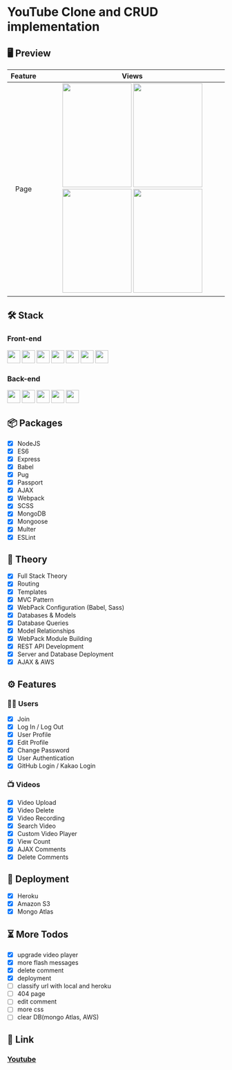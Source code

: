 # YouTube Clone and CRUD implementation

## 🖥 Preview

| Feature |                                                                                                                                                                                                                                                                                      Views                                                                                                                                                                                                                                                                                      |
| :-----: | :-----------------------------------------------------------------------------------------------------------------------------------------------------------------------------------------------------------------------------------------------------------------------------------------------------------------------------------------------------------------------------------------------------------------------------------------------------------------------------------------------------------------------------------------------------------------------------: |
|  Page   | <img widtH="160" height="240" src="https://user-images.githubusercontent.com/78011042/142924414-cce97341-f0f9-4793-ba26-9fe84605f881.png"/> <img widtH="160" height="240" src="https://user-images.githubusercontent.com/78011042/142924563-4983a7d7-f1aa-4c66-a51b-be1070076e7c.png"/> <img widtH="160" height="240" src="https://user-images.githubusercontent.com/78011042/142924665-44b6ab29-af31-4cc3-86d2-e0b6daae527e.png"/> <img widtH="160" height="240" src="https://user-images.githubusercontent.com/78011042/142924796-6aac5ce3-f2af-4681-9cc0-501d8db004ea.png"/> |

## 🛠 Stack

### Front-end

<img height="30" src="https://img.shields.io/badge/HTML5-E34F26?style=for-the-badge&logo=HTML5&logoColor=white" /> <img height="30" src="https://img.shields.io/badge/CSS3-1572B6?style=for-the-badge&logo=CSS3&logoColor=white"/> <img height="30" src="https://img.shields.io/badge/Javascript-black?style=for-the-badge&logo=Javascript&logoColor=F7DF1E"/> <img height="30" src="https://img.shields.io/badge/Pug-A86454?style=for-the-badge&logo=Pug&logoColor=white"/> <img height="30" src="https://img.shields.io/badge/Babel-F9DC3E?style=for-the-badge&logo=Babel&logoColor=black"/> <img height="30" src="https://img.shields.io/badge/Sass-CC6699?style=for-the-badge&logo=Sass&logoColor=white"/> <img height="30" src="https://img.shields.io/badge/Webpack-blue?style=for-the-badge&logo=Webpack&logoColor=white"/>

### Back-end

<img height="30" src="https://img.shields.io/badge/Nodejs-339933?style=for-the-badge&logo=Node.js&logoColor=white"/> <img height="30" src="https://img.shields.io/badge/Express-000000?style=for-the-badge&logo=Express&logoColor=white"/> <img height="30" src="https://img.shields.io/badge/Mongodb-47A248?style=for-the-badge&logo=Mongodb&logoColor=white"/> <img height="30" src="https://img.shields.io/badge/Heroku-430098?style=for-the-badge&logo=Heroku&logoColor=white"/> <img height="30" src="https://img.shields.io/badge/Amazon S3-569A31?style=for-the-badge&logo=Amazon-S3&logoColor=white"/>

## 📦 Packages

- [x] NodeJS
- [x] ES6
- [x] Express
- [x] Babel
- [x] Pug
- [x] Passport
- [x] AJAX
- [x] Webpack
- [x] SCSS
- [x] MongoDB
- [x] Mongoose
- [x] Multer
- [x] ESLint

## 📖 Theory

- [x] Full Stack Theory
- [x] Routing
- [x] Templates
- [x] MVC Pattern
- [x] WebPack Configuration (Babel, Sass)
- [x] Databases & Models
- [x] Database Queries
- [x] Model Relationships
- [x] WebPack Module Building
- [x] REST API Development
- [x] Server and Database Deployment
- [x] AJAX & AWS

## ⚙ Features

### 🙎‍♂️ Users

- [x] Join
- [x] Log In / Log Out
- [x] User Profile
- [x] Edit Profile
- [x] Change Password
- [x] User Authentication
- [x] GitHub Login / Kakao Login

### 📺 Videos

- [x] Video Upload
- [x] Video Delete
- [x] Video Recording
- [x] Search Video
- [x] Custom Video Player
- [x] View Count
- [x] AJAX Comments
- [x] Delete Comments

## 🚀 Deployment

- [x] Heroku
- [x] Amazon S3
- [x] Mongo Atlas

## ⏳ More Todos

- [x] upgrade video player
- [x] more flash messages
- [x] delete comment
- [x] deployment
- [ ] classify url with local and heroku
- [ ] 404 page
- [ ] edit comment
- [ ] more css
- [ ] clear DB(mongo Atlas, AWS)

## 🔗 Link

### [Youtube](https://nutube-2021.herokuapp.com/)
